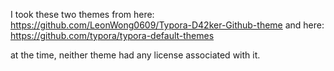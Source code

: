 I took these two themes from here:
https://github.com/LeonWong0609/Typora-D42ker-Github-theme
and here:
https://github.com/typora/typora-default-themes

at the time, neither theme had any license associated with it. 